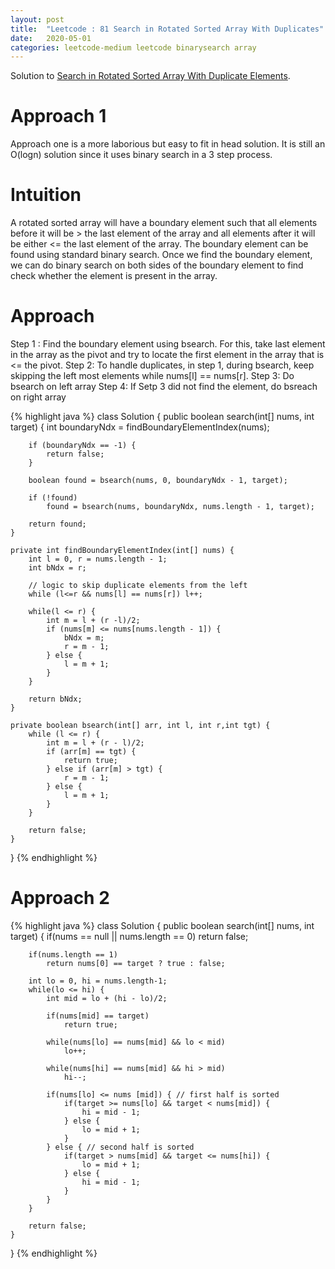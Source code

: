 ```yaml
---
layout: post
title:  "Leetcode : 81 Search in Rotated Sorted Array With Duplicates"
date:   2020-05-01
categories: leetcode-medium leetcode binarysearch array
---
```


Solution to [Search in Rotated Sorted Array With Duplicate Elements][leetcode].

# Approach 1

Approach one is a more laborious but easy to fit in head solution. It is still an O(logn) solution since it uses binary search in a 3 step process.

# Intuition
A rotated sorted array will have a boundary element such that all elements before it will be > the last element of the array and all elements after it will be either <= the last element of the array. The boundary element can be found using standard binary search. Once we find the boundary element, we can do binary search on both sides of the boundary element to find check whether the element is present in the array.

# Approach
Step 1 : Find the boundary element using bsearch. For this, take last element in the array as the pivot and try to locate the first element in the array that is <= the pivot.
Step 2: To handle duplicates, in step 1, during bsearch, keep skipping the left most elements while nums[l] == nums[r].
Step 3: Do bsearch on left array
Step 4: If Setp 3 did not find the element, do bsreach on right array

{% highlight java %}
class Solution {
    public boolean search(int[] nums, int target) {
        int boundaryNdx = findBoundaryElementIndex(nums);

        if (boundaryNdx == -1) {
            return false;
        }

        boolean found = bsearch(nums, 0, boundaryNdx - 1, target);

        if (!found)
            found = bsearch(nums, boundaryNdx, nums.length - 1, target);
    
        return found;
    }

    private int findBoundaryElementIndex(int[] nums) {
        int l = 0, r = nums.length - 1;
        int bNdx = r;
        
        // logic to skip duplicate elements from the left
        while (l<=r && nums[l] == nums[r]) l++;

        while(l <= r) {
            int m = l + (r -l)/2;
            if (nums[m] <= nums[nums.length - 1]) {
                bNdx = m;
                r = m - 1;
            } else {
                l = m + 1;
            }
        }

        return bNdx;
    }

    private boolean bsearch(int[] arr, int l, int r,int tgt) {
        while (l <= r) {
            int m = l + (r - l)/2;
            if (arr[m] == tgt) {
                return true;
            } else if (arr[m] > tgt) {
                r = m - 1;
            } else {
                l = m + 1;
            }
        }

        return false;
    }

}
{% endhighlight %}

# Approach 2
{% highlight java %}
class Solution {
    public boolean search(int[] nums, int target) {
        if(nums == null || nums.length == 0)
            return false;
        
        if(nums.length == 1)
            return nums[0] == target ? true : false;
        
        int lo = 0, hi = nums.length-1;
        while(lo <= hi) {
            int mid = lo + (hi - lo)/2;
            
            if(nums[mid] == target)
                return true;
            
            while(nums[lo] == nums[mid] && lo < mid)
                lo++;
            
            while(nums[hi] == nums[mid] && hi > mid)
                hi--;
            
            if(nums[lo] <= nums [mid]) { // first half is sorted
                if(target >= nums[lo] && target < nums[mid]) {
                    hi = mid - 1;
                } else {
                    lo = mid + 1;
                }
            } else { // second half is sorted
                if(target > nums[mid] && target <= nums[hi]) {
                    lo = mid + 1;
                } else {
                    hi = mid - 1;
                }
            }
        }
        
        return false;
    }
}
{% endhighlight %}

[leetcode]: https://leetcode.com/problems/search-in-rotated-sorted-array-ii/
